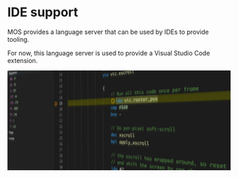 # IDE support

MOS provides a language server that can be used by IDEs to provide tooling.

For now, this language server is used to provide a Visual Studio Code extension.

![Showing debugging in action](./mos-vscode.jpg)